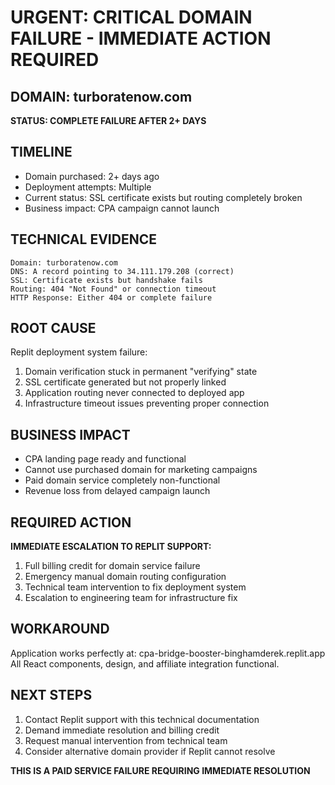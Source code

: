 # URGENT: CRITICAL DOMAIN FAILURE - IMMEDIATE ACTION REQUIRED

## DOMAIN: turboratenow.com
**STATUS: COMPLETE FAILURE AFTER 2+ DAYS**

## TIMELINE
- Domain purchased: 2+ days ago
- Deployment attempts: Multiple
- Current status: SSL certificate exists but routing completely broken
- Business impact: CPA campaign cannot launch

## TECHNICAL EVIDENCE
```
Domain: turboratenow.com
DNS: A record pointing to 34.111.179.208 (correct)
SSL: Certificate exists but handshake fails
Routing: 404 "Not Found" or connection timeout
HTTP Response: Either 404 or complete failure
```

## ROOT CAUSE
Replit deployment system failure:
1. Domain verification stuck in permanent "verifying" state
2. SSL certificate generated but not properly linked
3. Application routing never connected to deployed app
4. Infrastructure timeout issues preventing proper connection

## BUSINESS IMPACT
- CPA landing page ready and functional
- Cannot use purchased domain for marketing campaigns
- Paid domain service completely non-functional
- Revenue loss from delayed campaign launch

## REQUIRED ACTION
**IMMEDIATE ESCALATION TO REPLIT SUPPORT:**
1. Full billing credit for domain service failure
2. Emergency manual domain routing configuration
3. Technical team intervention to fix deployment system
4. Escalation to engineering team for infrastructure fix

## WORKAROUND
Application works perfectly at: cpa-bridge-booster-binghamderek.replit.app
All React components, design, and affiliate integration functional.

## NEXT STEPS
1. Contact Replit support with this technical documentation
2. Demand immediate resolution and billing credit
3. Request manual intervention from technical team
4. Consider alternative domain provider if Replit cannot resolve

**THIS IS A PAID SERVICE FAILURE REQUIRING IMMEDIATE RESOLUTION**